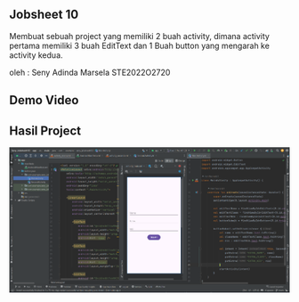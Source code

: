 ## Jobsheet 10
Membuat sebuah project yang memiliki 2 buah activity, dimana activity pertama memiliki 3 buah EditText dan 1 Buah button yang mengarah ke activity kedua.

oleh : Seny Adinda Marsela STE2022O2720
## Demo Video

## Hasil Project
![](https://github.com/SenyAdinda/Seny_Jobsheet10/blob/main/Seny_Jobsheet10.png)
